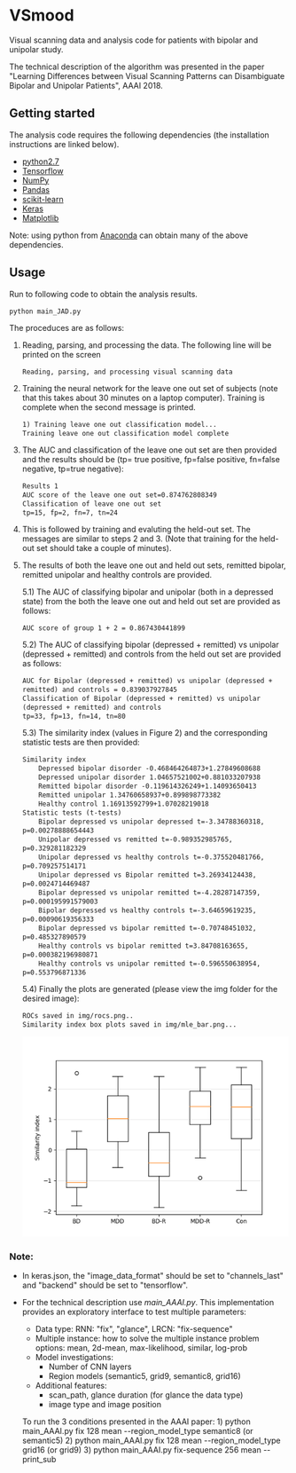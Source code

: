 # VSmood
Visual scanning data and analysis code for patients with bipolar and unipolar study.

The technical description of the algorithm was presented in the paper "Learning Differences between Visual Scanning Patterns can Disambiguate Bipolar and Unipolar Patients", AAAI 2018.

## Getting started
The analysis code requires the following dependencies (the installation instructions are linked below).
- [python2.7](https://www.python.org/downloads/)
- [Tensorflow](https://www.tensorflow.org/install/) 
- [NumPy](https://docs.scipy.org/doc/numpy-1.10.1/user/install.html)
- [Pandas](https://pandas.pydata.org/getpandas.html)
- [scikit-learn](http://scikit-learn.org/stable/install.html)
- [Keras](https://keras.io/#installation)
- [Matplotlib](https://matplotlib.org/users/installing.html/)

Note: using python from [Anaconda](https://anaconda.org/anaconda) can obtain many of the above dependencies.

## Usage
Run to following code to obtain the analysis results.
```python
python main_JAD.py
```
The proceduces are as follows:
1) Reading, parsing, and processing the data. The following line will be printed on the screen
    ```
    Reading, parsing, and processing visual scanning data
    ```
2) Training the neural network for the leave one out set of subjects (note that this takes about 30 minutes on a laptop computer). Training is complete when the second message is printed.
    ```
    1) Training leave one out classification model...
    Training leave one out classification model complete
    ```
3) The AUC and classification of the leave one out set are then provided and the results should be (tp= true positive, fp=false positive, fn=false negative, tp=true negative):
    ```
    Results 1
    AUC score of the leave one out set=0.874762808349
    Classification of leave one out set
    tp=15, fp=2, fn=7, tn=24
    ```
4) This is followed by training and evaluting the held-out set. The messages are similar to steps 2 and 3. (Note that training for the held-out set should take a couple of minutes).
5) The results of both the leave one out and held out sets, remitted bipolar, remitted unipolar and healthy controls are provided.

    5.1) The AUC of classifying bipolar and unipolar (both in a depressed state) from the both the leave one out and held out set are provided as follows:
    ```
    AUC score of group 1 + 2 = 0.867430441899
    ```
    5.2) The AUC of classifying bipolar (depressed + remitted) vs unipolar (depressed + remitted) and controls from the held out set are provided as follows:
    ```
    AUC for Bipolar (depressed + remitted) vs unipolar (depressed + remitted) and controls = 0.839037927845
    Classification of Bipolar (depressed + remitted) vs unipolar (depressed + remitted) and controls
    tp=33, fp=13, fn=14, tn=80
    ```
    5.3) The similarity index (values in Figure 2) and the corresponding statistic tests are then provided:
    ```
    Similarity index
        Depressed bipolar disorder -0.468464264873+1.27849608688
        Depressed unipolar disorder 1.04657521002+0.881033207938
        Remitted bipolar disorder -0.119614326249+1.14093650413
        Remitted unipolar 1.34760658937+0.899898773382
        Healthy control 1.16913592799+1.07028219018
    Statistic tests (t-tests)
		Bipolar depressed vs unipolar depressed t=-3.34788360318, p=0.00278888654443
		Unipolar depressed vs remitted t=-0.989352985765, p=0.329281182329
		Unipolar depressed vs healthy controls t=-0.375520481766, p=0.709257514171
		Unipolar depressed vs Bipolar remitted t=3.26934124438, p=0.0024714469487
		Bipolar depressed vs unipolar remitted t=-4.28287147359, p=0.000195991579003
		Bipolar depressed vs healthy controls t=-3.64659619235, p=0.00090619356333
		Bipolar depressed vs bipolar remitted t=-0.70748451032, p=0.485327890579
		Healthy controls vs bipolar remitted t=3.84708163655, p=0.000382196980871
		Healthy controls vs unipolar remitted t=-0.596550638954, p=0.553796871336
    ```
    5.4) Finally the plots are generated (please view the img folder for the desired image):
    ```
    ROCs saved in img/rocs.png..
    Similarity index box plots saved in img/mle_bar.png...
    ```
    ![mle_bar.png](https://github.com/jonomon/VSMood/blob/master/img/mle_bar.png)
### Note:
- In keras.json, the "image_data_format" should be set to "channels_last" and "backend" should be set to "tensorflow".
- For the technical description use _main_AAAI.py_. This implementation provides an exploratory interface to test multiple parameters:
	- Data type: RNN: "fix", "glance", LRCN: "fix-sequence"
	- Multiple instance: how to solve the multiple instance problem options: mean, 2d-mean, max-likelihood, similar, log-prob
	- Model investigations:
		- Number of CNN layers
		- Region models (semantic5, grid9, semantic8, grid16)
	- Additional features:
		- scan_path, glance duration (for glance the data type)
		- image type and image position
		
    To run the 3 conditions presented in the AAAI paper:
        1) python main_AAAI.py fix 128 mean --region_model_type semantic8 (or semantic5)
        2) python main_AAAI.py fix 128 mean --region_model_type grid16 (or grid9)
        3) python main_AAAI.py fix-sequence 256 mean --print_sub
